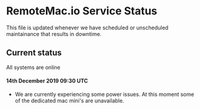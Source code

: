 # RemoteMac.io Service Status

This file is updated whenever we have scheduled or unscheduled maintainance that results in downtime.

## Current status
All systems are online
   
     
#### 14th December 2019 09:30 UTC
- We are currently experiencing some power issues. At this moment some of the dedicated mac mini's are unavailable.
